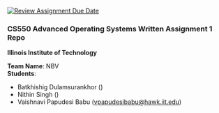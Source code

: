 [![Review Assignment Due Date](https://classroom.github.com/assets/deadline-readme-button-24ddc0f5d75046c5622901739e7c5dd533143b0c8e959d652212380cedb1ea36.svg)](https://classroom.github.com/a/9e-hLfci)
### CS550 Advanced Operating Systems Written Assignment 1 Repo
**Illinois Institute of Technology**  

**Team Name**: NBV  
**Students**: 
* Batkhishig Dulamsurankhor (<pending>)   
* Nithin Singh (<pending>)  
* Vaishnavi Papudesi Babu (vpapudesibabu@hawk.iit.edu)   
